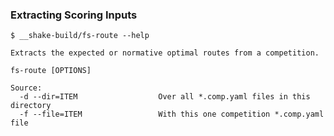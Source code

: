 ### Extracting Scoring Inputs

    $ __shake-build/fs-route --help

    Extracts the expected or normative optimal routes from a competition.

    fs-route [OPTIONS]

    Source:
      -d --dir=ITEM                  Over all *.comp.yaml files in this directory
      -f --file=ITEM                 With this one competition *.comp.yaml file

